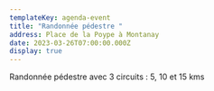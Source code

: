 ```yaml
---
templateKey: agenda-event
title: "Randonnée pédestre "
address: Place de la Poype à Montanay
date: 2023-03-26T07:00:00.000Z
display: true
---
```

Randonnée pédestre avec 3 circuits : 5, 10 et 15 kms